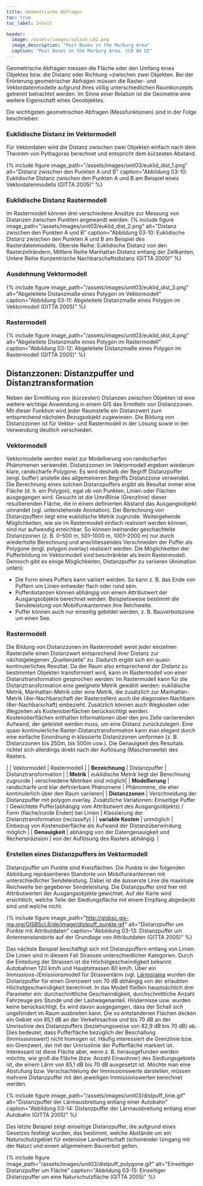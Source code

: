 ```yaml
---
title: Geometrische Abfragen
toc: true
toc_label: Inhalt

header:
  image: /assets/images/splash_L02.png
  image_description: "Post Boxes in the Marburg Area"
  caption: "Post Boxes in the Marburg Area. CC0 AG UI"
---
```


	
Geometrische Abfragen messen die Fläche oder den Umfang eines Objektes bzw. die Distanz oder Richtung =zwischen zwei Objekten. Bei der Erörterung geometrischer Abfragen müssen die Raster- und Vektordatenmodelle aufgrund ihres völlig unterschiedlichen Raumkonzepts getrennt betrachtet werden. Im Sinne einer Relation ist die Geometrie eine weitere Eigenschaft eines Geoobjektes.

Die wichtigsten geometrischen Abfragen (Messfunktionen) sind in der Folge beschrieben:

### Euklidische Distanz im Vektormodell

Für Vektordaten wird die Distanz zwischen zwei Objekten einfach nach dem Theorem von Pythagoras berechnet und entspricht dem kürzesten Abstand.


{% include figure image_path="/assets/images/unit03/euklid_dist_1.png" alt="Distanz zwischen den Punkten A und B" caption="Abbildung 03-10: Euklidische Distanz zwischen den Punkten A und B am Beispiel eines Vektordatenmodells (GITTA 2005)" %}



### Euklidische Distanz Rastermodell

Im Rastermodell können drei verschiedene Ansätze zur Messung von Distanzen zwischen Punkten angewandt werden.
{% include figure image_path="/assets/images/unit03/euklid_dist_2.png" alt="Distanz zwischen den Punkten A und B" caption="Abbildung 03-10: Euklidische Distanz zwischen den Punkten A und B am Beispiel des Rasterdatenmodells. Oberste Reihe: Euklidische Distanz von den Rasterzellrändern, Mittlere Reihe Manhattan Distanz entlang der Zellkanten, Untere Reihe Konzentrische Nachbarschaftsdistanz (GITTA 2005)" %}



### Ausdehnung Vektormodell

{% include figure image_path="/assets/images/unit03/euklid_dist_3.png" alt="Abgeleitete Distanzmaße eines Polygon im Vektormodell" caption="Abbildung 03-11: Abgeleitete Distanzmaße eines Polygon im Vektormodell (GITTA 2005)" %}



### Rastermodell

{% include figure image_path="/assets/images/unit03/euklid_dist_4.png" alt="Abgeleitete Distanzmaße eines Polygon im Rastermodell" caption="Abbildung 03-12: Abgeleitete Distanzmaße eines Polygon im Rastermodell (GITTA 2005)" %}


## Distanzzonen: Distanzpuffer und Distanztransformation

Neben der Ermittlung von (kürzesten) Distanzen zwischen Objekten ist eine weitere wichtige Anwendung in einem GIS das Ermitteln von Distanzzonen. Mit dieser Funktion wird jeder Raumstelle ein Distanzwert zum entsprechend nächsten Bezugsobjekt zugewiesen. Die Bildung von Distanzzonen ist für Vektor- und Rastermodell in der Lösung sowie in der Verwendung deutlich verschieden.

### Vektormodell

Vektormodelle werden meist zur Modellierung von randscharfen Phänomenen verwendet. Distanzzonen im Vektormodell ergeben wiederum klare, randscharfe Polygone. Es wird deshalb der Begriff Distanzpuffer (engl. buffer) anstelle des allgemeineren Begriffs Distanzzone verwendet. Die Berechnung eines solchen Distanzpuffers ergibt als Resultat immer eine Fläche (d. h. ein Polygon), egal ob von Punkten, Linien oder Flächen ausgegangen wird. Gesucht ist die Umrißlinie (Grenzlinie) dieser resultierenden Fläche, die in einem definierten Abstand das Ausgangsobjekt umrandet (vgl. untenstehende Animation). Der Berechnung von Distanzpuffern liegt eine euklidische Metrik zugrunde. Weitergehende Möglichkeiten, wie sie im Rastermodell einfach realisiert werden können, sind nur aufwendig erreichbar. So können ineinander geschachtelte Distanzzonen (z. B. 0–500 m, 501–1000 m, 1001–2000 m) nur durch wiederholte Berechnung und anschliessendes Verschneiden der Puffer als Polygone (engl. polygon overlay) realisiert werden. Die Möglichkeiten der Pufferbildung im Vektormodell sind beschränkter als beim Rastermodell. Dennoch gibt es einige Möglichkeiten, Distanzpuffer zu variieren (Animation unten):

  * Die Form eines Puffers kann variiert werden. So kann z. B. das Ende von Puffern um Linien entweder flach oder rund sein.
  * Pufferdistanzen können abhängig von einem Attributwert der Ausgangsobjekte berechnet werden. Beispielsweise bestimmt die Sendeleistung von Mobilfunkantennen ihre Reichweite.
  * Puffer können auch nur einseitig gebildet werden, z. B. Bauverbotszone um einen See.

### Rastermodell

Die Bildung von Distanzzonen im Rastermodell weist jeder einzelnen Rasterzelle einen Distanzwert entsprechend ihrer Distanz zur nächstgelegenen „Quellenzelle“ zu. Dadurch ergibt sich ein quasi-kontinuierliches Resultat. Da der Raum also entsprechend der Distanz zu bestimmten Objekten transformiert wird, kann im Rastermodell von einer Distanztransformation gesprochen werden: Im Rastermodell kann für die Distanztransformation eine geeignete Metrik gewählt werden: euklidische Metrik, Manhattan-Metrik oder eine Metrik, die zusätzlich zur Manhattan-Metrik (4er-Nachbarschaft der Rasterzellen) auch die diagonalen Nachbarn (8er-Nachbarschaft) einbezieht. Zusätzlich können auch Wegkosten oder Wegzeiten als Kostenoberflächen berücksichtigt werden. Kostenoberflächen enthalten Informationen über den pro Zelle variierenden Aufwand, der geleistet werden muss, um eine Distanz zurückzulegen. Eine quasi-kontinuierliche Raster-Distanztransformation kann man elegant durch eine einfache Einordnung in klassierte Distanzzonen umformen (z. B. Distanzzonen bis 250m, bis 500m usw.). Die Genauigkeit des Resultats richtet sich allerdings direkt nach der Auflösung (Maschenweite) des Rasters.

| | Vektormodell | Rastermodell |
| **Bezeichnung** | Distanzpuffer | Distanztransformation |
| **Metrik** | euklidische Metrik liegt der Berechnung zugrunde | verschiedene Metriken sind möglich|
| **Modellierung** | randscharfe und klar definierbare Phänomene | Phänomene, die eher kontinuierlich über den Raum variieren|
| **Distanzzonen** | Verschneidung der Distanzpuffer mit polygon overlay. Zusätzliche Variationen: Einseitige Puffer / Gewichtete Puffer(abhängig vom Attributwert des Ausgangsobjekts) / Form (flache/runde Enden) bei Linien | Klassierung der Distanztransformation (reclassify) |
| **variable Kosten** | unmöglich | Einbezug von Kostenoberfläche als Aufwand der Distanzüberwindung möglich |
| **Genauigkeit** | abhängig von der Datengenauigkeit und Rechenpräzision | von der Auflösung des Rasters abhängig. |

### Erstellen eines Distanzpuffers im Vektormodell

Distanzpuffer um Punkte sind Kreisflächen. Die Punkte in der folgenden Abbildung repräsentieren Standorte von Mobilfunkantennen mit unterschiedlicher Sendeleistung. Dabei ist die äusserste Linie die maximale Reichweite bei gegebener Sendeleistung. Die Distanzpuffer sind hier mit Attributwerten der Ausgangsobjekte gewichtet. Auf der Karte wird ersichtlich, welche Teile der Siedlungsfläche mit einem Empfang abgedeckt sind und welche nicht.

{% include figure image_path="http://gisbsc.gis-ma.org/GISBScL6/de/image/distpuff_punkte.gif" alt="Distanzpuffer um Punkte mit Attributdaten" caption="Abbildung 03-13: Distanzpuffer um Antennenstandorte auf der Grundlage von Attributdaten (GITTA 2005)" %}


Das nächste Beispiel beschäftigt sich mit Distanzpuffern entlang von Linien. Die Linien sind in diesem Fall Strassen unterschiedlicher Kategorien. Durch die Einteilung der Strassen ist die Höchstgeschwindigkeit bekannt: Autobahnen 120 km/h und Hauptstrassen 80 km/h. Über ein Immissions-/Emissionsmodell für Strassenlärm (vgl. [Lärmorama](http://www.laermorama.ch/) wurden die Distanzpuffer für einen Grenzwert von 70 dB abhängig von der erlaubten Höchstgeschwindigkeit berechnet. In das Modell fließen hauptsächlich drei Parameter ein: durchschnittliche Geschwindigkeit, durchschnittliche Anzahl Fahrzeuge pro Stunde und der Lastwagenanteil. Hindernisse usw. wurden keine berücksichtigt. Es wird davon ausgegangen, dass der Schall sich ungehindert im Raum ausbreiten kann. Die so entstandenen Flächen decken ein Gebiet von 85,1 dB an der Verkehrsachse und bis 70 dB an der Umrisslinie des Distanzpuffers (beziehungsweise von 82,9 dB bis 70 dB) ab. Dies bedeutet, dass Pufferfläche bezüglich der Beschallung (Immissionswert) nicht homogen ist. Häufig interessiert die Grenzlinie bzw. ein Grenzwert, der mit der Umrisslinie der Pufferfläche markiert ist. Interessant ist diese Fläche aber, wenn z. B. herausgefunden werden möchte, wie groß die Fläche (bzw. Anzahl Einwohner) des Siedlungsgebiets ist, die einem Lärm von 85,1 dB bis 70 dB ausgesetzt ist. Möchte man eine Abstufung bzw. Verschachtelung der Immissionswerte darstellen, müssen mehrere Distanzpuffer mit den jeweiligen Immissionswerten berechnet werden. 

{% include figure image_path="/assets/images/unit03/distpuff_linie.gif" alt="Distanzpuffer der Lärmausbreitung entlang einer Autobahn" caption="Abbildung 03-14: Distanzpuffer der Lärmausbreitung entlang einer Autobahn (GITTA 2005)" %}

Das letzte Beispiel zeigt einseitige Distanzpuffer, die aufgrund eines Gesetzes festlegt wurden, das bestimmt, welche Abstände um ein Naturschutzgebiet für extensive Landwirtschaft (schonender Umgang mit der Natur) und einem allgemeinem Bauverbot gelten.

{% include figure image_path="/assets/images/unit03/distpuff_polygone.gif" alt="Einseitiger Distanzpuffer um Fläche" caption="Abbildung 03-15: Einseitiger Distanzpuffer um eine Naturschutzfläche (GITTA 2005)" %}



